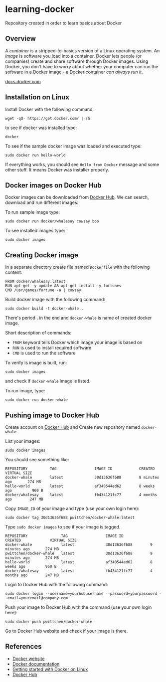 learning-docker
===============
Repository created in order to learn basics about Docker

Overview
--------

A *container* is a stripped-to-basics version of a Linux operating system. An *image* is software you load into a container. Docker lets people (or companies) create and share software through Docker images. Using Docker, you don't have to worry about whether your computer can run the software in a Docker image - a Docker container *can always run it*.

[docs.docker.com](http://docs.docker.com)

Installation on Linux
---------------------

Install Docker with the following command:

```
wget -qO- https://get.docker.com/ | sh
```

to see if docker was installed type: 

`docker`

To see if the sample docker image was loaded and executed type:

`sudo docker run hello-world`

If everything works, you should see `Hello from Docker` message and some other stuff. It means Docker was installer properly.

Docker images on Docker Hub
---------------------------

Docker images can be downloaded from [Docker Hub](https://hub.docker.com). We can search, download and run different images.

To run sample image type:

`sudo docker run docker/whalesay cowsay boo`

To see installed images type:

`sudo docker images`

Creating Docker image
---------------------

In a separate directory create file named `Dockerfile` with the following content:

```
FROM docker/whalesay:latest
RUN apt-get -y update && apt-get install -y fortunes
CMD /usr/games/fortune -a | cowsay
```

Build docker image with the following command:

`sudo docker build -t docker-whale .`

There's period **.** in the end and `docker-whale` is name of created docker image.

Short description of commands:
- `FROM` keyword tells Docker which image your image is based on
- `RUN` is used to install required software
- `CMD` is used to run the software

To verify is image is built, run:

`sudo docker images`

and check if `docker-whale` image is listed.

To run image, type:

`sudo docker run docker-whale`

Pushing image to Docker Hub
---------------------------

Create account on [Docker Hub](https://hub.docker.com) and Create new repository named `docker-whale`

List your images:

`sudo docker images`

You should see something like:

```
REPOSITORY          TAG                 IMAGE ID            CREATED             VIRTUAL SIZE
docker-whale        latest              30d13636f688        8 minutes ago       274 MB
hello-world         latest              af340544ed62        8 weeks ago         960 B
docker/whalesay     latest              fb434121fc77        4 months ago        247 MB
```

Copy `IMAGE_ID` of your image and type (use your own login here):

`sudo docker tag 30d13636f688 pwittchen/docker-whale:latest`

Type `sudo docker images` to see if your image is tagged.

```
REPOSITORY               TAG                 IMAGE ID            CREATED             VIRTUAL SIZE
docker-whale             latest              30d13636f688        9 minutes ago       274 MB
pwittchen/docker-whale   latest              30d13636f688        9 minutes ago       274 MB
hello-world              latest              af340544ed62        8 weeks ago         960 B
docker/whalesay          latest              fb434121fc77        4 months ago        247 MB
```

Login to Docker Hub with the following command:

```
sudo docker login --username=yourhubusername --password=yourpassword --email=youremail@company.com
```

Push your image to Docker Hub with the command (use your own login here):

`sudo docker push pwittchen/docker-whale`

Go to Docker Hub website and check if your image is there.

References
----------
- [Docker website](https://www.docker.com/)
- [Docker documentation](https://docs.docker.com/)
- [Getting started with Docker on Linux](http://docs.docker.com/linux/started/)
- [Docker Hub](https://hub.docker.com/)

